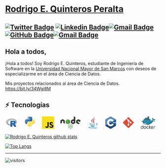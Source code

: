 # [Rodrigo E. Quinteros Peralta](https://www.linkedin.com/in/rodrigo-e-quinteros-peralta-6a626b222/) 
[![Twitter Badge](https://img.shields.io/badge/-@rodrigo_eqp-1ca0f1?style=flat-square&labelColor=1ca0f1&logo=twitter&logoColor=white&link=https://twitter.com/rodrigo_eqp)](https://twitter.com/rodrigo_eqp) [![Linkedin Badge](https://img.shields.io/badge/-rodrigo_eqp-blue?style=flat-square&logo=Linkedin&logoColor=white&link=https://www.linkedin.com/in/rodrigo-e-quinteros-peralta-6a626b222/)](https://www.linkedin.com/in/rodrigo-e-quinteros-peralta-6a626b222/)[![Gmail Badge](https://img.shields.io/badge/-connectwithrodrigoqp0722@gmail.com-c14438?style=flat-square&logo=Gmail&logoColor=white&link=mailto:connectwithrodrigoqp0722@gmail.com)](mailto:connectwithrodrigoqp0722@gmail.com)[![GitHub Badge](https://img.shields.io/badge/-@QPRodrigo-%23181717?style=flat-square&logo=github)](https://github.com/QPRodrigo)[![Gmail Badge](https://img.shields.io/badge/-connectwithrodrigo.quinteros@unmsm.edu.pe-c14438?style=flat-square&logo=Gmail&logoColor=white&link=mailto:connectwithrodrigo.quinteros@unmsm.edu.pe)](mailto:connectwithrodrigo.quinteros@unmsm.edu.pe)
---
## Hola a todos,
¡Hola a todos! Soy Rodrigo E. Quinteros, estudiante de Ingeniería de Software en la [Universidad Nacional Mayor de San Marcos](https://unmsm.edu.pe/) con deseos de especializarme en el área de Ciencia de Datos.

 Mis proyectos relacionados al área de Ciencia de Datos. https://bit.ly/34Wgi8M

 ## ⚡ Tecnologías
  <img height="40" src="https://raw.githubusercontent.com/QPRodrigo/QPRodrigo/main/assets/R.svg"> &nbsp; &nbsp;
  <img height="40" src="https://raw.githubusercontent.com/QPRodrigo/QPRodrigo/main/assets/py.svg"> &nbsp; &nbsp;
  <img height="40" src="https://raw.githubusercontent.com/QPRodrigo/QPRodrigo/main/assets/javascript.svg"> &nbsp; &nbsp; 
  <img height="40" src="https://raw.githubusercontent.com/QPRodrigo/QPRodrigo/main/assets/nodejs.svg"> &nbsp; &nbsp; 
  <img height="40" src="https://raw.githubusercontent.com/QPRodrigo/QPRodrigo/main/assets/java.svg"> &nbsp; &nbsp; 
  <img height="40" src="https://raw.githubusercontent.com/QPRodrigo/QPRodrigo/main/assets/c%2B%2B.svg"> &nbsp; &nbsp; 
  <img height="40" src="https://raw.githubusercontent.com/QPRodrigo/QPRodrigo/main/assets/git.svg"> &nbsp; &nbsp; 
  <img height="40" src="https://raw.githubusercontent.com/QPRodrigo/QPRodrigo/main/assets/docker.svg">
<br/> 

[![Rodrigo E. Quinteros github stats](https://github-readme-stats.vercel.app/api?username=QPRodrigo&show_icons=true&theme=algolia&include_all_commits=true)](https://github.com/anuraghazra/github-readme-stats)

[![Top Langs](https://github-readme-stats.vercel.app/api/top-langs/?username=QPRodrigo&bg_color=160deg,485563,29323c&title_color=ffffff&text_color=ffffff&icon_color=fafafa&hide_border=true&langs_count=8&locale=es)](https://github.com/anuraghazra/github-readme-stats)

---

![visitors](https://visitor-badge.laobi.icu/badge?page_id=QPRodrigo.QPRodrigo&title=Visitas%20perfil) 

<!--
**QPRodrigo/QPRodrigo** is a ✨ _special_ ✨ repository because its `README.md` (this file) appears on your GitHub profile.

Here are some ideas to get you started:

- 🔭 I’m currently working on ...
- 🌱 I’m currently learning ...
- 👯 I’m looking to collaborate on ...
- 🤔 I’m looking for help with ...
- 💬 Ask me about ...
- 📫 How to reach me: ...
- 😄 Pronouns: ...
- ⚡ Fun fact: ...
-->
